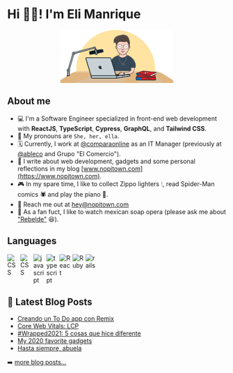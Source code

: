 # Hi 👋🏻! I'm Eli Manrique

<div style="display: flex; justify-content: center">
  <img src="./assets/eli-illustration.png" width="260" style="display:block"/>
</div>

## About me
- 💻 I'm a Software Engineer specialized in front-end web development with **ReactJS**, **TypeScript**, **Cypress**, **GraphQL**, and **Tailwind CSS**.
- 👤 My pronouns are `She, her, ella`.
- 🗓 Currently, I work at [@comparaonline](https://github.com/comparaonline) as an IT Manager (previously at [@ableco](https://github.com/ableco) and Grupo "El Comercio").
- 📝 I write about web development, gadgets and some personal reflections in my blog [www.nopitown.com](https://www.nopitown.com).
- 🎮 In my spare time, I like to collect Zippo lighters 🕯, read Spider-Man comics 🕷 and play the piano 🎹.
- 📧 Reach me out at hey@nopitown.com
- 🥸 As a fan fuct, I like to watch mexican soap opera (please ask me about ["Rebelde"](https://en.wikipedia.org/wiki/Rebelde) 😆).

## Languages
<div style="display: flex; gap: 4px;">
    <img src="https://cdn.jsdelivr.net/gh/devicons/devicon/icons/html5/html5-original.svg" width="26px" alt="CSS" title="HTML" />
    <img src="https://cdn.jsdelivr.net/gh/devicons/devicon/icons/css3/css3-original.svg" width="26px" alt="CSS" title="CSS" />
    <img src="https://cdn.jsdelivr.net/gh/devicons/devicon/icons/javascript/javascript-original.svg" width="26px" alt="javascript" title="JavaScript" />
    <img src="https://cdn.jsdelivr.net/gh/devicons/devicon/icons/typescript/typescript-original.svg" width="26px" alt="typescript" title="TypeScript" />
    <img src="https://cdn.jsdelivr.net/gh/devicons/devicon/icons/react/react-original.svg" width="26px" alt="React" title="React JS" />
    <img src="https://cdn.jsdelivr.net/gh/devicons/devicon/icons/ruby/ruby-original.svg" width="26px" alt="Ruby" title="Ruby" />
    <img src="https://cdn.jsdelivr.net/gh/devicons/devicon/icons//rails/rails-plain.svg" width="26px" alt="rails" title="Rails" />
</div>

## 📕 Latest Blog Posts
<!-- BLOG-POST-LIST:START -->
- [Creando un To Do app con Remix](https://nopitown.com/creando-un-to-do-app-con-remix/)
- [Core Web Vitals: LCP](https://nopitown.com/learnings-about-core-web-vitals-lcp/)
- [#Wrapped2021: 5 cosas que hice diferente](https://nopitown.com/wrapped-2021-5-cosas-que-hice-diferente/)
- [My 2020 favorite gadgets](https://nopitown.com/my-2020-favorite-gadgets/)
- [Hasta siempre, abuela](https://nopitown.com/hasta-siempre/)
<!-- BLOG-POST-LIST:END -->

➡️ [more blog posts...](https://nopitown.com)

